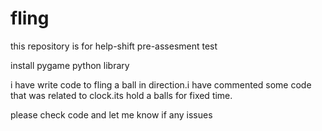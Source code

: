# fling
this repository is for help-shift pre-assesment test


<!---->install pygame python library 

i have write code to fling a ball in direction.i have commented some code that was related to clock.its hold a balls for fixed time.


please check code and let me know if any issues

